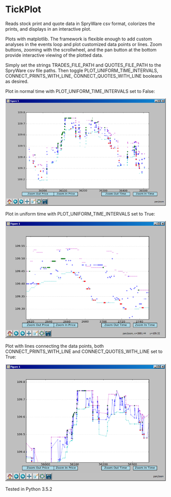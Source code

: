 # TickPlot
Reads stock print and quote data in SpryWare csv format, colorizes the prints, and displays in an interactive plot.

Plots with matplotlib. The framework is flexible enough to add custom analyses in the events loop and plot customized data points or lines. Zoom buttons, zooming with the scrollwheel, and the pan button at the bottom provide interactive viewing of the plotted data.

Simply set the strings TRADES_FILE_PATH and QUOTES_FILE_PATH to the SpryWare csv file paths. Then toggle PLOT_UNIFORM_TIME_INTERVALS, CONNECT_PRINTS_WITH_LINE, CONNECT_QUOTES_WITH_LINE booleans as desired. 

Plot in normal time with PLOT_UNIFORM_TIME_INTERVALS set to False:

![Normal Time Example](NormalTimeExample.png)

Plot in uniform time with PLOT_UNIFORM_TIME_INTERVALS set to True:

![Uniform Time Example](UniformTimeExample.png)

Plot with lines connecting the data points, both CONNECT_PRINTS_WITH_LINE and CONNECT_QUOTES_WITH_LINE set to True:

![Lines Example](LinesExample.png)

Tested in Python 3.5.2
